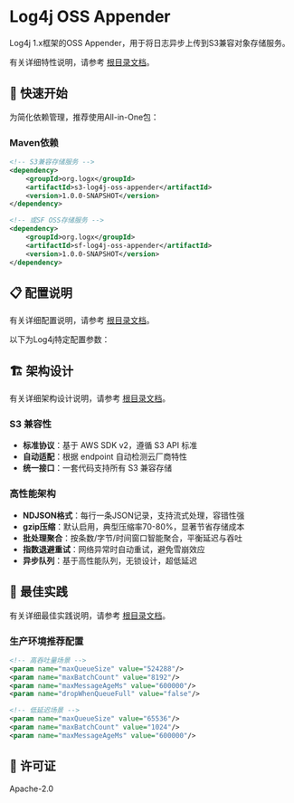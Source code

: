 # Log4j OSS Appender

Log4j 1.x框架的OSS Appender，用于将日志异步上传到S3兼容对象存储服务。

有关详细特性说明，请参考 [根目录文档](../README.md)。

## 🚀 快速开始

为简化依赖管理，推荐使用All-in-One包：

### Maven依赖

```xml
<!-- S3兼容存储服务 -->
<dependency>
    <groupId>org.logx</groupId>
    <artifactId>s3-log4j-oss-appender</artifactId>
    <version>1.0.0-SNAPSHOT</version>
</dependency>

<!-- 或SF OSS存储服务 -->
<dependency>
    <groupId>org.logx</groupId>
    <artifactId>sf-log4j-oss-appender</artifactId>
    <version>1.0.0-SNAPSHOT</version>
</dependency>
```

## 📋 配置说明

有关详细配置说明，请参考 [根目录文档](../README.md#可选参数)。

以下为Log4j特定配置参数：

## 🏗️ 架构设计

有关详细架构设计说明，请参考 [根目录文档](../README.md)。

### S3 兼容性
- **标准协议**：基于 AWS SDK v2，遵循 S3 API 标准
- **自动适配**：根据 endpoint 自动检测云厂商特性
- **统一接口**：一套代码支持所有 S3 兼容存储

### 高性能架构
- **NDJSON格式**：每行一条JSON记录，支持流式处理，容错性强
- **gzip压缩**：默认启用，典型压缩率70-80%，显著节省存储成本
- **批处理聚合**：按条数/字节/时间窗口智能聚合，平衡延迟与吞吐
- **指数退避重试**：网络异常时自动重试，避免雪崩效应
- **异步队列**：基于高性能队列，无锁设计，超低延迟

## 🔧 最佳实践

有关详细最佳实践说明，请参考 [根目录文档](../README.md)。

### 生产环境推荐配置
```xml
<!-- 高吞吐量场景 -->
<param name="maxQueueSize" value="524288"/>
<param name="maxBatchCount" value="8192"/>
<param name="maxMessageAgeMs" value="600000"/>
<param name="dropWhenQueueFull" value="false"/>

<!-- 低延迟场景 -->
<param name="maxQueueSize" value="65536"/>
<param name="maxBatchCount" value="1024"/>
<param name="maxMessageAgeMs" value="600000"/>
```

## 📄 许可证

Apache-2.0